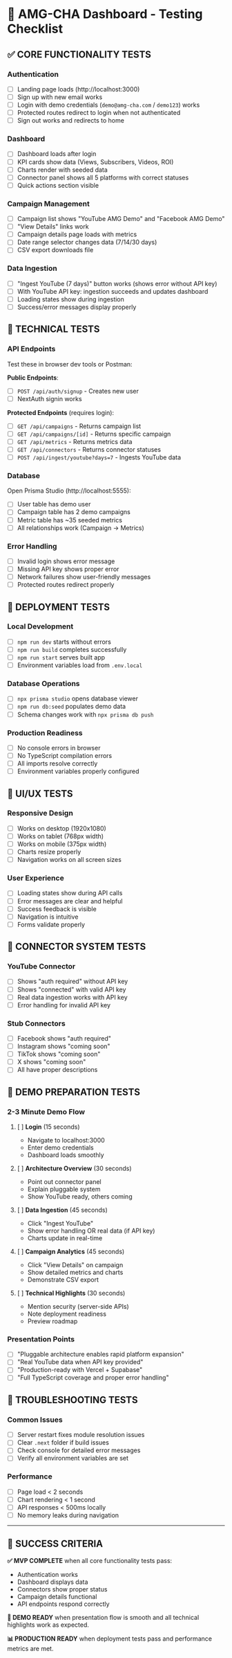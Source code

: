 # 🧪 AMG-CHA Dashboard - Testing Checklist

## ✅ **CORE FUNCTIONALITY TESTS**

### Authentication
- [ ] Landing page loads (http://localhost:3000)
- [ ] Sign up with new email works
- [ ] Login with demo credentials (`demo@amg-cha.com` / `demo123`) works
- [ ] Protected routes redirect to login when not authenticated
- [ ] Sign out works and redirects to home

### Dashboard
- [ ] Dashboard loads after login
- [ ] KPI cards show data (Views, Subscribers, Videos, ROI)
- [ ] Charts render with seeded data
- [ ] Connector panel shows all 5 platforms with correct statuses
- [ ] Quick actions section visible

### Campaign Management
- [ ] Campaign list shows "YouTube AMG Demo" and "Facebook AMG Demo"
- [ ] "View Details" links work
- [ ] Campaign details page loads with metrics
- [ ] Date range selector changes data (7/14/30 days)
- [ ] CSV export downloads file

### Data Ingestion
- [ ] "Ingest YouTube (7 days)" button works (shows error without API key)
- [ ] With YouTube API key: ingestion succeeds and updates dashboard
- [ ] Loading states show during ingestion
- [ ] Success/error messages display properly

## 🔧 **TECHNICAL TESTS**

### API Endpoints
Test these in browser dev tools or Postman:

**Public Endpoints**:
- [ ] `POST /api/auth/signup` - Creates new user
- [ ] NextAuth signin works

**Protected Endpoints** (requires login):
- [ ] `GET /api/campaigns` - Returns campaign list
- [ ] `GET /api/campaigns/[id]` - Returns specific campaign
- [ ] `GET /api/metrics` - Returns metrics data
- [ ] `GET /api/connectors` - Returns connector statuses
- [ ] `POST /api/ingest/youtube?days=7` - Ingests YouTube data

### Database
Open Prisma Studio (http://localhost:5555):
- [ ] User table has demo user
- [ ] Campaign table has 2 demo campaigns
- [ ] Metric table has ~35 seeded metrics
- [ ] All relationships work (Campaign → Metrics)

### Error Handling
- [ ] Invalid login shows error message
- [ ] Missing API key shows proper error
- [ ] Network failures show user-friendly messages
- [ ] Protected routes redirect properly

## 🚀 **DEPLOYMENT TESTS**

### Local Development
- [ ] `npm run dev` starts without errors
- [ ] `npm run build` completes successfully
- [ ] `npm run start` serves built app
- [ ] Environment variables load from `.env.local`

### Database Operations
- [ ] `npx prisma studio` opens database viewer
- [ ] `npm run db:seed` populates demo data
- [ ] Schema changes work with `npx prisma db push`

### Production Readiness
- [ ] No console errors in browser
- [ ] No TypeScript compilation errors
- [ ] All imports resolve correctly
- [ ] Environment variables properly configured

## 📱 **UI/UX TESTS**

### Responsive Design
- [ ] Works on desktop (1920x1080)
- [ ] Works on tablet (768px width)
- [ ] Works on mobile (375px width)
- [ ] Charts resize properly
- [ ] Navigation works on all screen sizes

### User Experience
- [ ] Loading states show during API calls
- [ ] Error messages are clear and helpful
- [ ] Success feedback is visible
- [ ] Navigation is intuitive
- [ ] Forms validate properly

## 🔌 **CONNECTOR SYSTEM TESTS**

### YouTube Connector
- [ ] Shows "auth required" without API key
- [ ] Shows "connected" with valid API key
- [ ] Real data ingestion works with API key
- [ ] Error handling for invalid API key

### Stub Connectors
- [ ] Facebook shows "auth required"
- [ ] Instagram shows "coming soon"
- [ ] TikTok shows "coming soon"
- [ ] X shows "coming soon"
- [ ] All have proper descriptions

## 🎯 **DEMO PREPARATION TESTS**

### 2-3 Minute Demo Flow
1. [ ] **Login** (15 seconds)
   - Navigate to localhost:3000
   - Enter demo credentials
   - Dashboard loads smoothly

2. [ ] **Architecture Overview** (30 seconds)
   - Point out connector panel
   - Explain pluggable system
   - Show YouTube ready, others coming

3. [ ] **Data Ingestion** (45 seconds)
   - Click "Ingest YouTube" 
   - Show error handling OR real data (if API key)
   - Charts update in real-time

4. [ ] **Campaign Analytics** (45 seconds)
   - Click "View Details" on campaign
   - Show detailed metrics and charts
   - Demonstrate CSV export

5. [ ] **Technical Highlights** (30 seconds)
   - Mention security (server-side APIs)
   - Note deployment readiness
   - Preview roadmap

### Presentation Points
- [ ] "Pluggable architecture enables rapid platform expansion"
- [ ] "Real YouTube data when API key provided"
- [ ] "Production-ready with Vercel + Supabase"
- [ ] "Full TypeScript coverage and proper error handling"

## 🚨 **TROUBLESHOOTING TESTS**

### Common Issues
- [ ] Server restart fixes module resolution issues
- [ ] Clear `.next` folder if build issues
- [ ] Check console for detailed error messages
- [ ] Verify all environment variables are set

### Performance
- [ ] Page load < 2 seconds
- [ ] Chart rendering < 1 second
- [ ] API responses < 500ms locally
- [ ] No memory leaks during navigation

---

## 🎉 **SUCCESS CRITERIA**

**✅ MVP COMPLETE** when all core functionality tests pass:
- Authentication works
- Dashboard displays data
- Connectors show proper status
- Campaign details functional
- API endpoints respond correctly

**🚀 DEMO READY** when presentation flow is smooth and all technical highlights work as expected.

**📊 PRODUCTION READY** when deployment tests pass and performance metrics are met. 